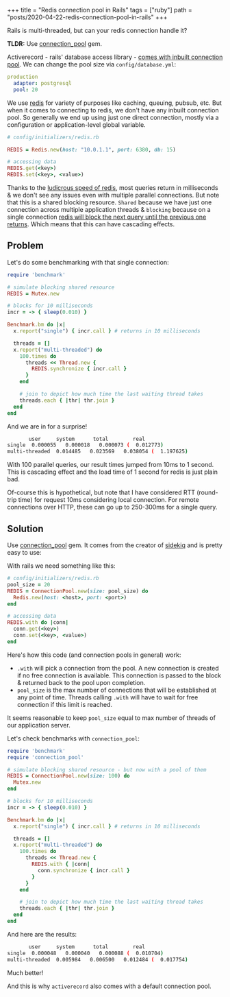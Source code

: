 +++
title = "Redis connection pool in Rails"
tags = ["ruby"]
path = "posts/2020-04-22-redis-connection-pool-in-rails"
+++

Rails is multi-threaded, but can your redis connection handle it?

<!-- more -->

**TLDR:** Use [connection_pool][4] gem.

Activerecord - rails' database access library - [comes with inbuilt connection pool][1]. We can change the pool size via `config/database.yml`:

```yml
production
  adapter: postgresql
  pool: 20
```

We use [redis][2] for variety of purposes like caching, queuing, pubsub, etc. But when it comes to connecting to redis, we don't have any inbuilt connection pool.
So generally we end up using just one direct connection, mostly via a configuration or application-level global variable.

```ruby
# config/initializers/redis.rb

REDIS = Redis.new(host: "10.0.1.1", port: 6380, db: 15)

# accessing data
REDIS.get(<key>)
REDIS.set(<key>, <value>)
```

Thanks to the [ludicrous speed of redis][3], most queries return in milliseconds & we don't see any issues even with multiple parallel connections.
But note that this is a shared blocking resource. `Shared` because we have just one connection across multiple application threads & `blocking` because
on a single connection [redis will block the next query until the previous one returns][6]. Which means that this can have cascading effects.

## Problem

Let's do some benchmarking with that single connection:

```ruby
require 'benchmark'

# simulate blocking shared resource
REDIS = Mutex.new

# blocks for 10 milliseconds
incr = -> { sleep(0.010) }

Benchmark.bm do |x|
  x.report("single") { incr.call } # returns in 10 milliseconds

  threads = []
  x.report("multi-threaded") do
    100.times do
      threads << Thread.new {
        REDIS.synchronize { incr.call }
      }
    end

    # join to depict how much time the last waiting thread takes
    threads.each { |thr| thr.join }
  end
end
```

And we are in for a surprise!

```sh
       user     system      total        real
single  0.000055   0.000018   0.000073 (  0.012773)
multi-threaded  0.014485   0.023569   0.038054 (  1.197625)
```

With 100 parallel queries, our result times jumped from 10ms to 1 second.
This is cascading effect and the load time of 1 second for redis is just plain bad.

Of-course this is hypothetical, but note that I have considered RTT (round-trip time) for request 10ms
considering local connection. For remote connections over HTTP, these can go up to 250-300ms for a single query.

## Solution

Use [connection_pool][4] gem. It comes from the creator of [sidekiq][5] and is pretty easy to use:

With rails we need something like this:

```ruby
# config/initializers/redis.rb
pool_size = 20
REDIS = ConnectionPool.new(size: pool_size) do
  Redis.new(host: <host>, port: <port>)
end

# accessing data
REDIS.with do |conn|
  conn.get(<key>)
  conn.set(<key>, <value>)
end
```

Here's how this code (and connection pools in general) work:

* `.with` will pick a connection from the pool. A new connection is created if no free connection is available.
  This connection is passed to the block & returned back to the pool upon completion.
* `pool_size` is the max number of connections that will be established at any point of time.
  Threads calling `.with` will have to wait for free connection if this limit is reached.

It seems reasonable to keep `pool_size` equal to max number of threads of our application server.

Let's check benchmarks with `connection_pool`:

```ruby
require 'benchmark'
require 'connection_pool'

# simulate blocking shared resource - but now with a pool of them
REDIS = ConnectionPool.new(size: 100) do
  Mutex.new
end

# blocks for 10 milliseconds
incr = -> { sleep(0.010) }

Benchmark.bm do |x|
  x.report("single") { incr.call } # returns in 10 milliseconds

  threads = []
  x.report("multi-threaded") do
    100.times do
      threads << Thread.new {
        REDIS.with { |conn|
          conn.synchronize { incr.call }
        }
      }
    end

    # join to depict how much time the last waiting thread takes
    threads.each { |thr| thr.join }
  end
end
```

And here are the results:

```sh
       user     system      total        real
single  0.000048   0.000040   0.000088 (  0.010704)
multi-threaded  0.005984   0.006500   0.012484 (  0.017754)
```

Much better!

And this is why `activerecord` also comes with a default connection pool.

[1]: https://api.rubyonrails.org/v6.0.2/classes/ActiveRecord/ConnectionAdapters/ConnectionPool.html
[2]: https://redis.io/
[3]: https://redis.io/topics/benchmarks
[4]: https://github.com/mperham/connection_pool
[5]: https://sidekiq.org/
[6]: https://redis.io/topics/pipelining
[7]: https://gist.github.com/tejasbubane/18fcb441f7bf067e5963f1af262a2945

